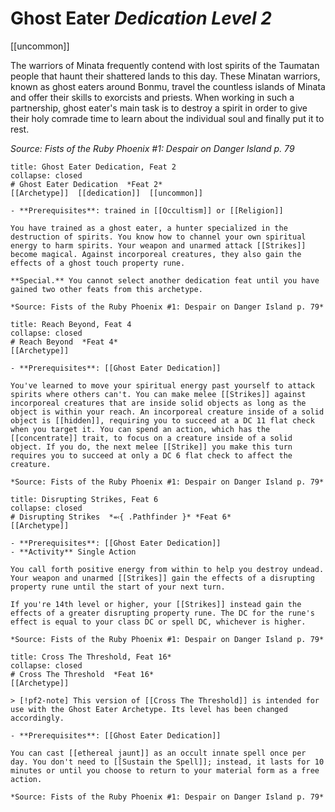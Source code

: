
# Ghost Eater *Dedication Level 2*  
[[uncommon]]  

The warriors of Minata frequently contend with lost spirits of the Taumatan people that haunt their shattered lands to this day. These Minatan warriors, known as ghost eaters around Bonmu, travel the countless islands of Minata and offer their skills to exorcists and priests. When working in such a partnership, ghost eater's main task is to destroy a spirit in order to give their holy comrade time to learn about the individual soul and finally put it to rest.

*Source: Fists of the Ruby Phoenix #1: Despair on Danger Island p. 79*

```ad-embed-feat
title: Ghost Eater Dedication, Feat 2
collapse: closed
# Ghost Eater Dedication  *Feat 2*  
[[Archetype]]  [[dedication]]  [[uncommon]]  

- **Prerequisites**: trained in [[Occultism]] or [[Religion]]

You have trained as a ghost eater, a hunter specialized in the destruction of spirits. You know how to channel your own spiritual energy to harm spirits. Your weapon and unarmed attack [[Strikes]] become magical. Against incorporeal creatures, they also gain the effects of a ghost touch property rune.

**Special.** You cannot select another dedication feat until you have gained two other feats from this archetype.

*Source: Fists of the Ruby Phoenix #1: Despair on Danger Island p. 79*  
```  

```ad-embed-feat
title: Reach Beyond, Feat 4
collapse: closed
# Reach Beyond  *Feat 4*  
[[Archetype]]  

- **Prerequisites**: [[Ghost Eater Dedication]]

You've learned to move your spiritual energy past yourself to attack spirits where others can't. You can make melee [[Strikes]] against incorporeal creatures that are inside solid objects as long as the object is within your reach. An incorporeal creature inside of a solid object is [[hidden]], requiring you to succeed at a DC 11 flat check when you target it. You can spend an action, which has the [[concentrate]] trait, to focus on a creature inside of a solid object. If you do, the next melee [[Strike]] you make this turn requires you to succeed at only a DC 6 flat check to affect the creature.

*Source: Fists of the Ruby Phoenix #1: Despair on Danger Island p. 79*  
```  

```ad-embed-feat
title: Disrupting Strikes, Feat 6
collapse: closed
# Disrupting Strikes  *⬻{ .Pathfinder }* *Feat 6*  
[[Archetype]]  

- **Prerequisites**: [[Ghost Eater Dedication]]
- **Activity** Single Action

You call forth positive energy from within to help you destroy undead. Your weapon and unarmed [[Strikes]] gain the effects of a disrupting property rune until the start of your next turn.

If you're 14th level or higher, your [[Strikes]] instead gain the effects of a greater disrupting property rune. The DC for the rune's effect is equal to your class DC or spell DC, whichever is higher.

*Source: Fists of the Ruby Phoenix #1: Despair on Danger Island p. 79*  
```  

```ad-embed-feat
title: Cross The Threshold, Feat 16*
collapse: closed
# Cross The Threshold  *Feat 16*  
[[Archetype]]  

> [!pf2-note] This version of [[Cross The Threshold]] is intended for use with the Ghost Eater Archetype. Its level has been changed accordingly.

- **Prerequisites**: [[Ghost Eater Dedication]]

You can cast [[ethereal jaunt]] as an occult innate spell once per day. You don't need to [[Sustain the Spell]]; instead, it lasts for 10 minutes or until you choose to return to your material form as a free action.

*Source: Fists of the Ruby Phoenix #1: Despair on Danger Island p. 79*  
```
